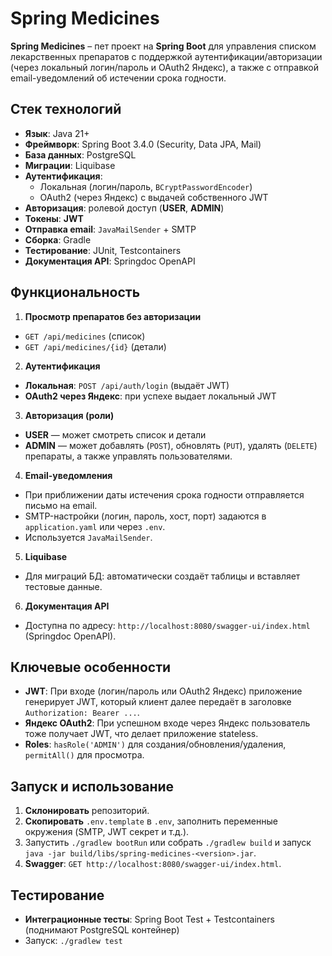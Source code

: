 # Spring Medicines

**Spring Medicines** – пет проект на **Spring Boot** для управления списком лекарственных препаратов с поддержкой аутентификации/авторизации (через локальный логин/пароль и OAuth2 Яндекс), а также с отправкой email-уведомлений об истечении срока годности.

## Стек технологий

- **Язык**: Java 21+
- **Фреймворк**: Spring Boot 3.4.0 (Security, Data JPA, Mail)
- **База данных**: PostgreSQL
- **Миграции**: Liquibase
- **Аутентификация**:
  - Локальная (логин/пароль, `BCryptPasswordEncoder`)
  - OAuth2 (через Яндекс) с выдачей собственного JWT
- **Авторизация**: ролевой доступ (**USER**, **ADMIN**)
- **Токены**: **JWT**
- **Отправка email**: `JavaMailSender` + SMTP
- **Сборка**: Gradle
- **Тестирование**: JUnit, Testcontainers
- **Документация API**: Springdoc OpenAPI

## Функциональность

1. **Просмотр препаратов без авторизации**
  - `GET /api/medicines` (список)
  - `GET /api/medicines/{id}` (детали)

2. **Аутентификация**
  - **Локальная**: `POST /api/auth/login` (выдаёт JWT)
  - **OAuth2 через Яндекс**: при успехе выдает локальный JWT

3. **Авторизация (роли)**
  - **USER** — может смотреть список и детали
  - **ADMIN** — может добавлять (`POST`), обновлять (`PUT`), удалять (`DELETE`) препараты, а также управлять пользователями.

4. **Email-уведомления**
  - При приближении даты истечения срока годности отправляется письмо на email.
  - SMTP-настройки (логин, пароль, хост, порт) задаются в `application.yaml` или через `.env`.
  - Используется `JavaMailSender`.

5. **Liquibase**
  - Для миграций БД: автоматически создаёт таблицы и вставляет тестовые данные.

6. **Документация API**
  - Доступна по адресу: `http://localhost:8080/swagger-ui/index.html` (Springdoc OpenAPI).

## Ключевые особенности

- **JWT**: При входе (логин/пароль или OAuth2 Яндекс) приложение генерирует JWT, который клиент далее передаёт в заголовке `Authorization: Bearer ...`.
- **Яндекс OAuth2**: При успешном входе через Яндекс пользователь тоже получает JWT, что делает приложение stateless.
- **Roles**: `hasRole('ADMIN')` для создания/обновления/удаления, `permitAll()` для просмотра.

## Запуск и использование

1. **Склонировать** репозиторий.
2. **Скопировать** `.env.template` в `.env`, заполнить переменные окружения (SMTP, JWT секрет и т.д.).
3. Запустить `./gradlew bootRun` или собрать `./gradlew build` и запуск `java -jar build/libs/spring-medicines-<version>.jar`.
4. **Swagger**: `GET http://localhost:8080/swagger-ui/index.html`.

## Тестирование

- **Интеграционные тесты**: Spring Boot Test + Testcontainers (поднимают PostgreSQL контейнер)
- Запуск: `./gradlew test`
